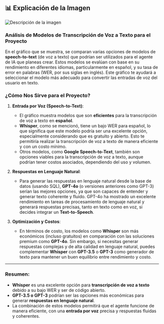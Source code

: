 ## 📊 Explicación de la Imagen

![Descripción de la imagen](transcription)


### **Análisis de Modelos de Transcripción de Voz a Texto para el Proyecto**

En el gráfico que se muestra, se comparan varias opciones de modelos de **speech-to-text** (de voz a texto) que podrían ser utilizados para el agente de IA que planeas crear. Estos modelos se evalúan con base en su rendimiento en diferentes idiomas, particularmente en español, y su tasa de error en palabras (WER, por sus siglas en inglés). Este gráfico te ayudará a seleccionar el modelo más adecuado para convertir las entradas de voz del usuario en texto.

### **¿Cómo Nos Sirve para el Proyecto?**

1. **Entrada por Voz (Speech-to-Text)**:
   - El gráfico muestra modelos que son **eficientes** para la transcripción de voz a texto en **español**. 
   - **Whisper**, como se mencionó, tiene un bajo WER para español, lo que significa que este modelo podría ser una excelente opción, especialmente considerando que es gratuito y abierto. Esto te permitiría realizar la transcripción de voz a texto de manera eficiente y con un costo mínimo.
   - Otros modelos, como **Google Speech-to-Text**, también son opciones viables para la transcripción de voz a texto, aunque podrían tener costos asociados, dependiendo del uso y volumen.

2. **Respuestas en Lenguaje Natural**:
   - Para generar las respuestas en lenguaje natural desde la base de datos (usando SQL), **GPT-4o** (o versiones anteriores como GPT-3) serían las mejores opciones, ya que son capaces de entender y generar texto coherente y fluido. GPT-4o ha mostrado un excelente rendimiento en tareas de procesamiento de lenguaje natural y generará respuestas precisas, tanto en texto como en voz, si decides integrar un **Text-to-Speech**.

3. **Optimización y Costos**:
   - En términos de costo, los modelos como **Whisper** son más económicos (incluso gratuitos) en comparación con las soluciones premium como **GPT-4o**. Sin embargo, si necesitas generar respuestas complejas y de alta calidad en lenguaje natural, puedes complementar **Whisper** con **GPT-3.5** o **GPT-3** como generador de texto para mantener un buen equilibrio entre rendimiento y costo.

---

### **Resumen:**
- **Whisper** es una excelente opción para **transcripción de voz a texto** debido a su bajo WER y ser de código abierto.
- **GPT-3.5 o GPT-3** podrían ser las opciones más económicas para generar **respuestas en lenguaje natural**.
- La combinación de estos modelos permitirá que el agente funcione de manera eficiente, con una **entrada por voz** precisa y respuestas fluidas y coherentes.
